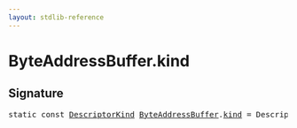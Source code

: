 ```yaml
---
layout: stdlib-reference
---
```


# ByteAddressBuffer.kind

## Signature
<pre>
<span class='code_keyword'>static</span> <span class='code_keyword'>const</span> <a href="../types/descriptorkind-0a/index" class="code_type">DescriptorKind</a> <a href="../types/byteaddressbuffer-04b/index" class="code_type">ByteAddressBuffer</a>.<a href="kind" class="code_var">kind</a> = DescriptorKind\.Buffer;
</pre>

